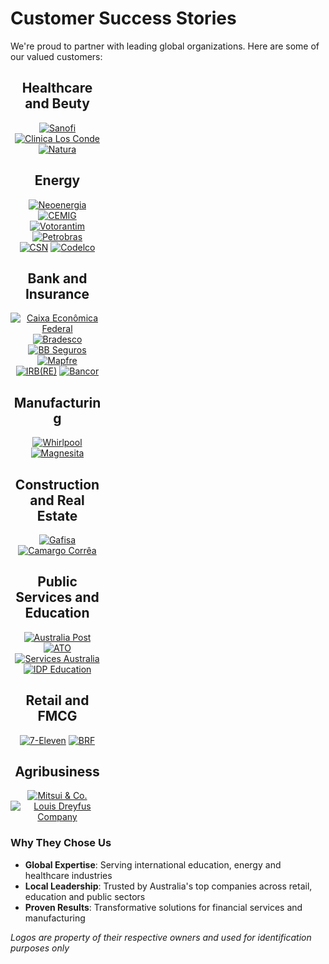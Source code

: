 # Customer Success Stories

We're proud to partner with leading global organizations. Here are some of our valued customers:

<div align="center" style="max-width: 150px;">


## Healthcare and Beuty
[![Sanofi](https://www.sanofi.com/dam/jcr:4d382315-4169-4a2b-94b7-1d0e2a0c3488/logo-sanofi.png)](https://www.sanofi.com) 
[![Clinica Los Conde]()](https://www.clinicalascondes.cl/HOME) 
[![Natura](https://www.natura.com.br/documents/20143/0/logo-natura.png)](https://www.natura.com.br)  

## Energy
[![Neoenergia](https://www.neoenergia.com/documents/20143/0/logo-neoenergia.png)](https://www.neoenergia.com)  
[![CEMIG](https://www.cemig.com.br/media/logo-default.png)](https://www.cemig.com.br)  
[![Votorantim](https://www.votorantim.com.br/wp-content/uploads/2020/07/logo-votorantim.png)](https://www.votorantim.com.br)  
[![Petrobras](https://www.petrobras.com.br/assets/img/logo-petrobras.png)](https://www.petrobras.com.br)  
[![CSN](https://www.csn.com.br/assets/img/logo-csn.png)](https://www.csn.com.br) 
[![Codelco](https://www.codelco.com/recursos/img/logo-codelco.svg)](https://www.codelco.com)  

## Bank and Insurance
[![Caixa Econômica Federal](https://www.caixa.gov.br/PublishingImages/logo-caixa.svg)](https://www.caixa.gov.br)  
[![Bradesco](https://upload.wikimedia.org/wikipedia/commons/thumb/a/a6/Banco_Bradesco_logo_%28horizontal%29.png/330px-Banco_Bradesco_logo_%28horizontal%29.png)](https://www.bradesco.com.br)  
[![BB Seguros](https://upload.wikimedia.org/wikipedia/commons/f/fb/Banco_do_Brasil_logo.svg)](https://www.bb.com.br)  
[![Mapfre](https://www.mapfre.com.br/media/logo-mapfre.png)](https://www.mapfre.com.br)  
[![IRB(RE)]()](https://www.irbre.com/en/)
[![Bancor]()](https://www.bancor.com.ar/)

## Manufacturing
[![Whirlpool](https://www.whirlpool.com/content/dam/global/logo/whirlpool-logo.png)](https://www.whirlpool.com)  
[![Magnesita](https://www.magnesita.com/media/logo-magnesita.png)](https://www.magnesita.com)

## Construction and Real Estate
[![Gafisa]()](https://ri.gafisa.com.br/en/)
[![Camargo Corrêa]()](https://construtoracamargocorrea.com.br/en_US/)

## Public Services and Education
[![Australia Post]()](https://www.auspost.com.au)
[![ATO]()](https://www.ato.gov.au)
[![Services Australia]()](https://www.servicesaustralia.gov.au/)
[![IDP Education](https://upload.wikimedia.org/wikipedia/en/thumb/0/01/IDP_Education_Logo.svg/300px-IDP_Education_Logo.svg.png)](https://www.idp.com) 

## Retail and FMCG
[![7-Eleven]()](https://www.7eleven.com.au/)
[![BRF]()](https://www.brf-global.com/en/)

## Agribusiness
[![Mitsui & Co.](https://www.mitsui.com/jp/en/brand/assets/images/logo_en.png)](https://www.mitsui.com)  
[![Louis Dreyfus Company](https://www.ldc.com/wp-content/uploads/2020/04/ldc-logo.png)](https://www.ldc.com)  
</div>

### Why They Chose Us
- **Global Expertise**: Serving international education, energy and healthcare industries
- **Local Leadership**: Trusted by Australia's top companies across retail, education and public sectors
- **Proven Results**: Transformative solutions for financial services and manufacturing

*Logos are property of their respective owners and used for identification purposes only*
